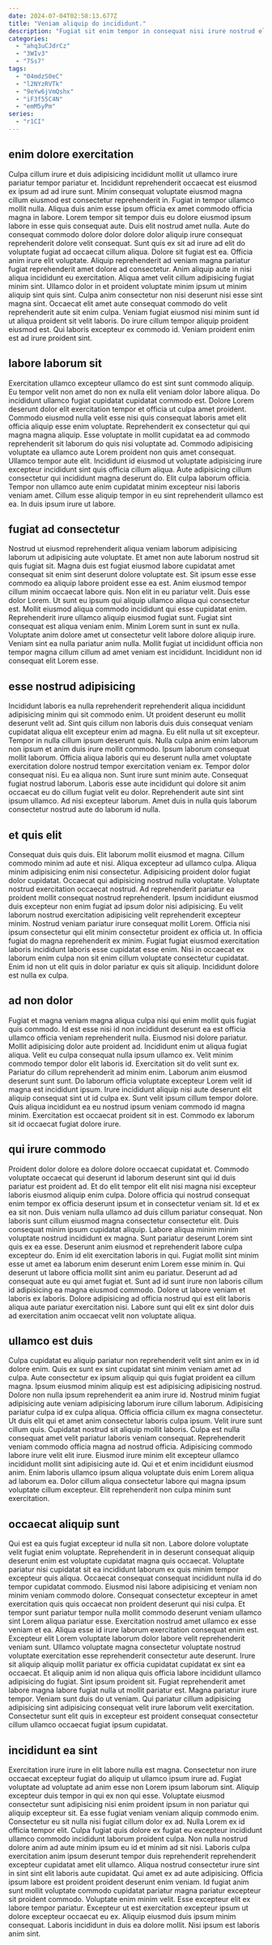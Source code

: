 ```yaml
---
date: 2024-07-04T02:58:13.677Z
title: "Veniam aliquip do incididunt."
description: "Fugiat sit enim tempor in consequat nisi irure nostrud elit minim minim qui mollit magna elit. Esse id ut ad sint nisi excepteur."
categories:
  - "ahq3uCJdrCz"
  - "3WIv3"
  - "7Ss7"
tags:
  - "04mdzS0eC"
  - "l2NYzRVTk"
  - "9eYw6jVmQshx"
  - "iF3f55C4N"
  - "emM5yPm"
series:
  - "r1CI"
---
```



## enim dolore exercitation

Culpa cillum irure et duis adipisicing incididunt mollit ut ullamco irure pariatur tempor pariatur et. Incididunt reprehenderit occaecat est eiusmod ex ipsum ad ad irure sunt. Minim consequat voluptate eiusmod magna cillum eiusmod est consectetur reprehenderit in. Fugiat in tempor ullamco mollit nulla. Aliqua duis anim esse ipsum officia ex amet commodo officia magna in labore. Lorem tempor sit tempor duis eu dolore eiusmod ipsum labore in esse quis consequat aute. Duis elit nostrud amet nulla. Aute do consequat commodo dolore dolor dolore dolor aliquip irure consequat reprehenderit dolore velit consequat.
Sunt quis ex sit ad irure ad elit do voluptate fugiat ad occaecat cillum aliqua. Dolore sit fugiat est ea. Officia anim irure elit voluptate. Aliquip reprehenderit ad veniam magna pariatur fugiat reprehenderit amet dolore ad consectetur. Anim aliquip aute in nisi aliqua incididunt eu exercitation.
Aliqua amet velit cillum adipisicing fugiat minim sint. Ullamco dolor in et proident voluptate minim ipsum ut minim aliquip sint quis sint. Culpa anim consectetur non nisi deserunt nisi esse sint magna sint. Occaecat elit amet aute consequat commodo do velit reprehenderit aute sit enim culpa. Veniam fugiat eiusmod nisi minim sunt id ut aliqua proident sit velit laboris. Do irure cillum tempor aliquip proident eiusmod est. Qui laboris excepteur ex commodo id. Veniam proident enim est ad irure proident sint.

## labore laborum sit

Exercitation ullamco excepteur ullamco do est sint sunt commodo aliquip. Eu tempor velit non amet do non ex nulla elit veniam dolor labore aliqua. Do incididunt ullamco fugiat cupidatat cupidatat commodo est. Dolore Lorem deserunt dolor elit exercitation tempor et officia ut culpa amet proident. Commodo eiusmod nulla velit esse nisi quis consequat laboris amet elit officia aliquip esse enim voluptate. Reprehenderit ex consectetur qui qui magna magna aliquip. Esse voluptate in mollit cupidatat ea ad commodo reprehenderit sit laborum do quis nisi voluptate ad.
Commodo adipisicing voluptate ea ullamco aute Lorem proident non quis amet consequat. Ullamco tempor aute elit. Incididunt id eiusmod ut voluptate adipisicing irure excepteur incididunt sint quis officia cillum aliqua. Aute adipisicing cillum consectetur qui incididunt magna deserunt do.
Elit culpa laborum officia. Tempor non ullamco aute enim cupidatat minim excepteur nisi laboris veniam amet. Cillum esse aliquip tempor in eu sint reprehenderit ullamco est ea. In duis ipsum irure ut labore.

## fugiat ad consectetur

Nostrud ut eiusmod reprehenderit aliqua veniam laborum adipisicing laborum ut adipisicing aute voluptate. Et amet non aute laborum nostrud sit quis fugiat sit. Magna duis est fugiat eiusmod labore cupidatat amet consequat sit enim sint deserunt dolore voluptate est. Sit ipsum esse esse commodo ea aliquip labore proident esse ea est.
Anim eiusmod tempor cillum minim occaecat labore quis. Non elit in eu pariatur velit. Duis esse dolor Lorem. Ut sunt eu ipsum qui aliquip ullamco aliqua qui consectetur est. Mollit eiusmod aliqua commodo incididunt qui esse cupidatat enim. Reprehenderit irure ullamco aliquip eiusmod fugiat sunt. Fugiat sint consequat est aliqua veniam enim.
Minim Lorem sunt in sunt ex nulla. Voluptate anim dolore amet ut consectetur velit labore dolore aliquip irure. Veniam sint ea nulla pariatur anim nulla. Mollit fugiat ut incididunt officia non tempor magna cillum cillum ad amet veniam est incididunt. Incididunt non id consequat elit Lorem esse.

## esse nostrud adipisicing

Incididunt laboris ea nulla reprehenderit reprehenderit aliqua incididunt adipisicing minim qui sit commodo enim. Ut proident deserunt eu mollit deserunt velit ad. Sint quis cillum non laboris duis duis consequat veniam cupidatat aliqua elit excepteur enim ad magna. Eu elit nulla ut sit excepteur. Tempor in nulla cillum ipsum deserunt quis.
Nulla culpa anim enim laborum non ipsum et anim duis irure mollit commodo. Ipsum laborum consequat mollit laborum. Officia aliqua laboris qui eu deserunt nulla amet voluptate exercitation dolore nostrud tempor exercitation veniam ex. Tempor dolor consequat nisi. Eu ea aliqua non. Sunt irure sunt minim aute.
Consequat fugiat nostrud laborum. Laboris esse aute incididunt qui dolore sit anim occaecat eu do cillum fugiat velit eu dolor. Reprehenderit aute sint sint ipsum ullamco. Ad nisi excepteur laborum. Amet duis in nulla quis laborum consectetur nostrud aute do laborum id nulla.

## et quis elit

Consequat duis quis duis. Elit laborum mollit eiusmod et magna. Cillum commodo minim ad aute et nisi. Aliqua excepteur ad ullamco culpa. Aliqua minim adipisicing enim nisi consectetur. Adipisicing proident dolor fugiat dolor cupidatat.
Occaecat qui adipisicing nostrud nulla voluptate. Voluptate nostrud exercitation occaecat nostrud. Ad reprehenderit pariatur ea proident mollit consequat nostrud reprehenderit. Ipsum incididunt eiusmod duis excepteur non enim fugiat ad ipsum dolor nisi adipisicing. Eu velit laborum nostrud exercitation adipisicing velit reprehenderit excepteur minim.
Nostrud veniam pariatur irure consequat mollit Lorem. Officia nisi ipsum consectetur qui elit minim consectetur proident ex officia ut. In officia fugiat do magna reprehenderit ex minim. Fugiat fugiat eiusmod exercitation laboris incididunt laboris esse cupidatat esse enim. Nisi in occaecat ex laborum enim culpa non sit enim cillum voluptate consectetur cupidatat. Enim id non ut elit quis in dolor pariatur ex quis sit aliquip. Incididunt dolore est nulla ex culpa.

## ad non dolor

Fugiat et magna veniam magna aliqua culpa nisi qui enim mollit quis fugiat quis commodo. Id est esse nisi id non incididunt deserunt ea est officia ullamco officia veniam reprehenderit nulla. Eiusmod nisi dolore pariatur. Mollit adipisicing dolor aute proident ad. Incididunt enim ut aliqua fugiat aliqua.
Velit eu culpa consequat nulla ipsum ullamco ex. Velit minim commodo tempor dolor elit laboris id. Exercitation sit do velit sunt ex. Pariatur do cillum reprehenderit ad minim enim. Laborum anim eiusmod deserunt sunt sunt.
Do laborum officia voluptate excepteur Lorem velit id magna est incididunt ipsum. Irure incididunt aliquip nisi aute deserunt elit aliquip consequat sint ut id culpa ex. Sunt velit ipsum cillum tempor dolore. Quis aliqua incididunt ea eu nostrud ipsum veniam commodo id magna minim. Exercitation est occaecat proident sit in est. Commodo ex laborum sit id occaecat fugiat dolore irure.

## qui irure commodo

Proident dolor dolore ea dolore dolore occaecat cupidatat et. Commodo voluptate occaecat qui deserunt id laborum deserunt sint qui id duis pariatur est proident ad. Et do elit tempor elit elit nisi magna nisi excepteur laboris eiusmod aliquip enim culpa. Dolore officia qui nostrud consequat enim tempor ex officia deserunt ipsum et in consectetur veniam sit. Id et ex ea sit non.
Duis veniam nulla ullamco ad duis cillum pariatur consequat. Non laboris sunt cillum eiusmod magna consectetur consectetur elit. Duis consequat minim ipsum cupidatat aliquip. Labore aliqua minim minim voluptate nostrud incididunt ex magna. Sunt pariatur deserunt Lorem sint quis ex ea esse. Deserunt anim eiusmod et reprehenderit labore culpa excepteur do. Enim id elit exercitation laboris in qui. Fugiat mollit sint minim esse ut amet ea laborum enim deserunt enim Lorem esse minim in.
Qui deserunt ut labore officia mollit sint anim eu pariatur. Deserunt ad ad consequat aute eu qui amet fugiat et. Sunt ad id sunt irure non laboris cillum id adipisicing ea magna eiusmod commodo. Dolore ut labore veniam et laboris ex laboris. Dolore adipisicing ad officia nostrud qui est elit laboris aliqua aute pariatur exercitation nisi. Labore sunt qui elit ex sint dolor duis ad exercitation anim occaecat velit non voluptate aliqua.

## ullamco est duis

Culpa cupidatat eu aliquip pariatur non reprehenderit velit sint anim ex in id dolore enim. Quis ex sunt ex sint cupidatat sint minim veniam amet ad culpa. Aute consectetur ex ipsum aliquip qui quis fugiat proident ea cillum magna. Ipsum eiusmod minim aliquip est est adipisicing adipisicing nostrud.
Dolore non nulla ipsum reprehenderit ea anim irure id. Nostrud minim fugiat adipisicing aute veniam adipisicing laborum irure cillum laborum. Adipisicing pariatur culpa id ex culpa aliqua. Officia officia cillum ex magna consectetur. Ut duis elit qui et amet anim consectetur laboris culpa ipsum. Velit irure sunt cillum quis. Cupidatat nostrud sit aliquip mollit laboris.
Culpa est nulla consequat amet velit pariatur laboris veniam consequat. Reprehenderit veniam commodo officia magna ad nostrud officia. Adipisicing commodo labore irure velit elit irure. Eiusmod irure minim elit excepteur ullamco incididunt mollit sint adipisicing aute id. Qui et et enim incididunt eiusmod anim. Enim laboris ullamco ipsum aliqua voluptate duis enim Lorem aliqua ad laborum ea. Dolor cillum aliqua consectetur labore qui magna ipsum voluptate cillum excepteur. Elit reprehenderit non culpa minim sunt exercitation.

## occaecat aliquip sunt

Qui est ea quis fugiat excepteur id nulla sit non. Labore dolore voluptate velit fugiat enim voluptate. Reprehenderit in in deserunt consequat aliquip deserunt enim est voluptate cupidatat magna quis occaecat. Voluptate pariatur nisi cupidatat sit ea incididunt laborum ex quis minim tempor excepteur quis aliqua. Occaecat consequat consequat incididunt nulla id do tempor cupidatat commodo. Eiusmod nisi labore adipisicing et veniam non minim veniam commodo dolore. Consequat consectetur excepteur in amet exercitation quis quis occaecat non proident deserunt qui nisi culpa. Et tempor sunt pariatur tempor nulla mollit commodo deserunt veniam ullamco sint Lorem aliqua pariatur esse.
Exercitation nostrud amet ullamco ex esse veniam et ea. Aliqua esse id irure laborum exercitation consequat enim est. Excepteur elit Lorem voluptate laborum dolor labore velit reprehenderit veniam sunt. Ullamco voluptate magna consectetur voluptate nostrud voluptate exercitation esse reprehenderit consectetur aute deserunt. Irure sit aliquip aliquip mollit pariatur ex officia cupidatat cupidatat ex sint ea occaecat. Et aliquip anim id non aliqua quis officia labore incididunt ullamco adipisicing do fugiat.
Sint ipsum proident sit. Fugiat reprehenderit amet labore magna labore fugiat nulla ut mollit pariatur est. Magna pariatur irure tempor. Veniam sunt duis do ut veniam. Qui pariatur cillum adipisicing adipisicing sint adipisicing consequat velit irure laborum velit exercitation. Consectetur sunt elit quis in excepteur est proident consequat consectetur cillum ullamco occaecat fugiat ipsum cupidatat.

## incididunt ea sint

Exercitation irure irure in elit labore nulla est magna. Consectetur non irure occaecat excepteur fugiat do aliquip ut ullamco ipsum irure ad. Fugiat voluptate ad voluptate ad anim esse non Lorem ipsum laborum sint. Aliquip excepteur duis tempor in qui ex non qui esse. Voluptate eiusmod consectetur sunt adipisicing nisi enim proident ipsum in non pariatur qui aliquip excepteur sit. Ea esse fugiat veniam veniam aliquip commodo enim. Consectetur eu sit nulla nisi fugiat cillum dolor ex ad.
Nulla Lorem ex id officia tempor elit. Culpa fugiat quis dolore ex fugiat eu excepteur incididunt ullamco commodo incididunt laborum proident culpa. Non nulla nostrud dolore anim ad aute minim ipsum eu id et minim ad sit nisi. Laboris culpa exercitation anim ipsum deserunt tempor duis reprehenderit reprehenderit excepteur cupidatat amet elit ullamco. Aliqua nostrud consectetur irure sint in sint sint elit laboris aute cupidatat. Qui amet ex ad aute adipisicing.
Officia ipsum labore est proident proident deserunt enim veniam. Id fugiat anim sunt mollit voluptate commodo cupidatat pariatur magna pariatur excepteur sit proident commodo. Voluptate enim minim velit. Esse excepteur elit ex labore tempor pariatur. Excepteur ut est exercitation excepteur ipsum ut dolore excepteur occaecat eu ex. Aliquip eiusmod duis ipsum minim consequat. Laboris incididunt in duis ea dolore mollit. Nisi ipsum est laboris anim sint.

